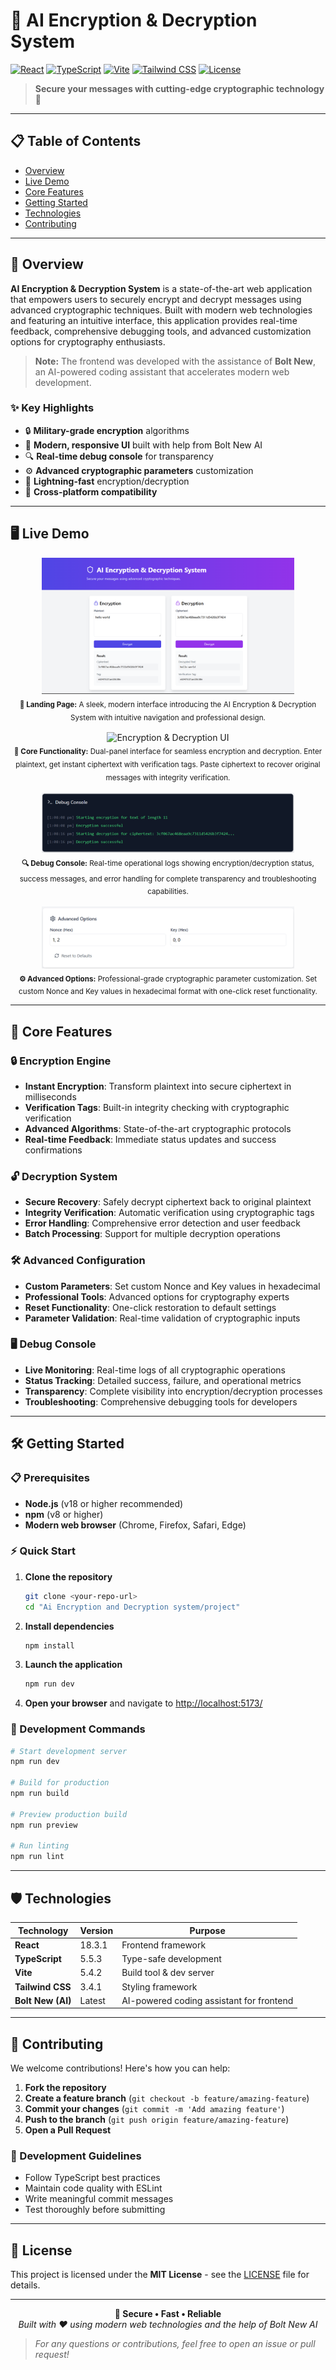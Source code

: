 # 🔐 AI Encryption & Decryption System

[![React](https://img.shields.io/badge/React-18.3.1-blue.svg)](https://reactjs.org/)
[![TypeScript](https://img.shields.io/badge/TypeScript-5.5.3-blue.svg)](https://www.typescriptlang.org/)
[![Vite](https://img.shields.io/badge/Vite-5.4.2-purple.svg)](https://vitejs.dev/)
[![Tailwind CSS](https://img.shields.io/badge/Tailwind-3.4.1-38B2AC.svg)](https://tailwindcss.com/)
[![License](https://img.shields.io/badge/License-MIT-green.svg)](LICENSE)

> **Secure your messages with cutting-edge cryptographic technology** 🚀

---

## 📋 Table of Contents
- [Overview](#-overview)
- [Live Demo](#-live-demo)
- [Core Features](#-core-features)
- [Getting Started](#-getting-started)
- [Technologies](#-technologies)
- [Contributing](#-contributing)

---

## 🎯 Overview

**AI Encryption & Decryption System** is a state-of-the-art web application that empowers users to securely encrypt and decrypt messages using advanced cryptographic techniques. Built with modern web technologies and featuring an intuitive interface, this application provides real-time feedback, comprehensive debugging tools, and advanced customization options for cryptography enthusiasts.

> **Note:** The frontend was developed with the assistance of **Bolt New**, an AI-powered coding assistant that accelerates modern web development.

### ✨ Key Highlights
- 🔒 **Military-grade encryption** algorithms
- 🎨 **Modern, responsive UI** built with help from Bolt New AI
- 🔍 **Real-time debug console** for transparency
- ⚙️ **Advanced cryptographic parameters** customization
- 🚀 **Lightning-fast** encryption/decryption
- 📱 **Cross-platform compatibility**

---

## 🖥️ Live Demo

<div align="center">
  <img src="assets/landing_page.png" alt="Landing Page" width="80%"/>
  <br/>
  <sub><strong>🎨 Landing Page:</strong> A sleek, modern interface introducing the AI Encryption & Decryption System with intuitive navigation and professional design.</sub>
  <br/><br/>
  <img src="assets/Screenshot 2025-08-04 130848.png" alt="Encryption & Decryption UI" width="80%"/>
  <br/>
  <sub><strong>🔐 Core Functionality:</strong> Dual-panel interface for seamless encryption and decryption. Enter plaintext, get instant ciphertext with verification tags. Paste ciphertext to recover original messages with integrity verification.</sub>
  <br/><br/>
  <img src="assets/debug_console.png" alt="Debug Console" width="80%"/>
  <br/>
  <sub><strong>🔍 Debug Console:</strong> Real-time operational logs showing encryption/decryption status, success messages, and error handling for complete transparency and troubleshooting capabilities.</sub>
  <br/><br/>
  <img src="assets/advanced_options.png" alt="Advanced Options" width="80%"/>
  <br/>
  <sub><strong>⚙️ Advanced Options:</strong> Professional-grade cryptographic parameter customization. Set custom Nonce and Key values in hexadecimal format with one-click reset functionality.</sub>
</div>

---

## 🚀 Core Features

### 🔒 **Encryption Engine**
- **Instant Encryption**: Transform plaintext into secure ciphertext in milliseconds
- **Verification Tags**: Built-in integrity checking with cryptographic verification
- **Advanced Algorithms**: State-of-the-art cryptographic protocols
- **Real-time Feedback**: Immediate status updates and success confirmations

### 🔓 **Decryption System**
- **Secure Recovery**: Safely decrypt ciphertext back to original plaintext
- **Integrity Verification**: Automatic verification using cryptographic tags
- **Error Handling**: Comprehensive error detection and user feedback
- **Batch Processing**: Support for multiple decryption operations

### 🛠️ **Advanced Configuration**
- **Custom Parameters**: Set custom Nonce and Key values in hexadecimal
- **Professional Tools**: Advanced options for cryptography experts
- **Reset Functionality**: One-click restoration to default settings
- **Parameter Validation**: Real-time validation of cryptographic inputs

### 🖥️ **Debug Console**
- **Live Monitoring**: Real-time logs of all cryptographic operations
- **Status Tracking**: Detailed success, failure, and operational metrics
- **Transparency**: Complete visibility into encryption/decryption processes
- **Troubleshooting**: Comprehensive debugging tools for developers

---

## 🛠️ Getting Started

### 📋 Prerequisites
- **Node.js** (v18 or higher recommended)
- **npm** (v8 or higher)
- **Modern web browser** (Chrome, Firefox, Safari, Edge)

### ⚡ Quick Start

1. **Clone the repository**
   ```bash
   git clone <your-repo-url>
   cd "Ai Encryption and Decryption system/project"
   ```

2. **Install dependencies**
   ```bash
   npm install
   ```

3. **Launch the application**
   ```bash
   npm run dev
   ```

4. **Open your browser** and navigate to [http://localhost:5173/](http://localhost:5173/)

### 🔧 Development Commands
```bash
# Start development server
npm run dev

# Build for production
npm run build

# Preview production build
npm run preview

# Run linting
npm run lint
```

---

## 🛡️ Technologies

| Technology | Version | Purpose |
|------------|---------|---------|
| **React** | 18.3.1 | Frontend framework |
| **TypeScript** | 5.5.3 | Type-safe development |
| **Vite** | 5.4.2 | Build tool & dev server |
| **Tailwind CSS** | 3.4.1 | Styling framework |
| **Bolt New (AI)** | Latest | AI-powered coding assistant for frontend |

---

## 🤝 Contributing

We welcome contributions! Here's how you can help:

1. **Fork the repository**
2. **Create a feature branch** (`git checkout -b feature/amazing-feature`)
3. **Commit your changes** (`git commit -m 'Add amazing feature'`)
4. **Push to the branch** (`git push origin feature/amazing-feature`)
5. **Open a Pull Request**

### 📝 Development Guidelines
- Follow TypeScript best practices
- Maintain code quality with ESLint
- Write meaningful commit messages
- Test thoroughly before submitting

---

## 📄 License

This project is licensed under the **MIT License** - see the [LICENSE](LICENSE) file for details.

---

<div align="center">
  <strong>🔐 Secure • Fast • Reliable</strong>
  <br/>
  <em>Built with ❤️ using modern web technologies and the help of Bolt New AI</em>
</div>

> _For any questions or contributions, feel free to open an issue or pull request!_